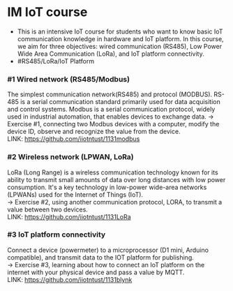 # IM IoT course 
- This is an intensive IoT course for students who want to know basic IoT communication knowledge in hardware and IoT platform. In this course, we aim for three objectives: wired communication (RS485), Low Power Wide Area Communication (LoRa), and IoT platform connectivity.
- #RS485/LoRa/IoT Platform
### #1 Wired network (RS485/Modbus)
The simplest communication network(RS485) and protocol (MODBUS). RS-485 is a serial communication standard primarily used for data acquisition and control systems. Modbus is a serial communication protocol, widely used in industrial automation, that enables devices to exchange data.
-> Exercise #1, connecting two Modbus devices with a computer, modify the device ID, observe and recognize the value from the device.  
LINK: https://github.com/iiotntust/1131modbus
### #2 Wireless network (LPWAN, LoRa)
LoRa (Long Range) is a wireless communication technology known for its ability to transmit small amounts of data over long distances with low power consumption. It's a key technology in low-power wide-area networks (LPWANs) used for the Internet of Things (IoT).  
-> Exercise #2, using another communication protocol, LORA, to transmit a value between two devices.  
LINK: https://github.com/iiotntust/1131LoRa  
### #3 IoT platform connectivity
Connect a device (powermeter) to a microprocessor (D1 mini, Arduino compatible), and transmit data to the IOT platform for publishing.  
-> Exercise #3, learning about how to connect an IoT platform on the internet with your physical device and pass a value by MQTT.  
LINK: https://github.com/iiotntust/1131blynk

